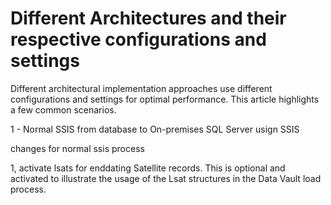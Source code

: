 # Different Architectures and their respective configurations and settings

Different architectural implementation approaches use different configurations and settings for optimal performance. This article highlights a few common scenarios.

1 - Normal SSIS from database to On-premises SQL Server usign SSIS

changes for normal ssis process

1, activate lsats for enddating Satellite records. This is optional and activated to illustrate the usage of the Lsat structures in the Data Vault load process.